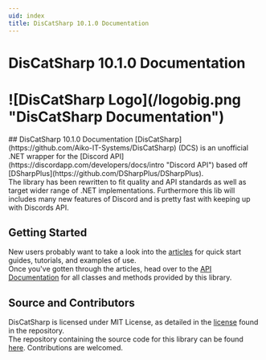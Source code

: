 ```yaml
---
uid: index
title: DisCatSharp 10.1.0 Documentation
---
```


<h1 class="delete-this">DisCatSharp 10.1.0 Documentation</h1>
<h1 class="logo-center">![DisCatSharp Logo](/logobig.png "DisCatSharp Documentation")</h1>
## DisCatSharp 10.1.0 Documentation
[DisCatSharp](https://github.com/Aiko-IT-Systems/DisCatSharp) (DCS) is an unofficial .NET wrapper for the [Discord API](https://discordapp.com/developers/docs/intro "Discord API") based off [DSharpPlus](https://github.com/DSharpPlus/DSharpPlus).<br/>
The library has been rewritten to fit quality and API standards as well as target wider range of .NET implementations. Furthermore this lib will includes many new features of Discord and is pretty fast with keeping up with Discords API.

## Getting Started
New users probably want to take a look into the [articles](xref:preamble) for quick start guides, tutorials, and examples of use.<br/>
Once you've gotten through the articles, head over to the [API Documentation](/api/index.html) for all classes and methods provided by this library.

## Source and Contributors
DisCatSharp is licensed under MIT License, as detailed in the [license](https://github.com/Aiko-IT-Systems/DisCatSharp/blob/main/LICENSE.md) found in the repository.<br/>
The repository containing the source code for this library can be found [here](https://github.com/Aiko-IT-Systems/DisCatSharp). Contributions are welcomed.<br/>
